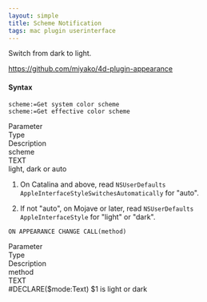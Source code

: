 ```yaml
---
layout: simple
title: Scheme Notification
tags: mac plugin userinterface
---
```


Switch from dark to light.

<!--more-->

https://github.com/miyako/4d-plugin-appearance

#### Syntax

```
scheme:=Get system color scheme
scheme:=Get effective color scheme
```

<div class="grid">
<div class="syntax-th cell cell--2">Parameter</div>
<div class="syntax-th cell cell--2">Type</div>
<div class="syntax-th cell cell--8">Description</div>
<div class="syntax-td cell cell--2">scheme</div>
<div class="syntax-td cell cell--2">TEXT</div>
<div class="syntax-td cell cell--8">light, dark or auto</div>   
</div>

1. On Catalina and above, read `NSUserDefaults` `AppleInterfaceStyleSwitchesAutomatically` for "auto".

2. If not "auto", on Mojave or later, read `NSUserDefaults` `AppleInterfaceStyle` for "light" or "dark".

```
ON APPEARANCE CHANGE CALL(method)
```

<div class="grid">
<div class="syntax-th cell cell--2">Parameter</div>
<div class="syntax-th cell cell--2">Type</div>
<div class="syntax-th cell cell--8">Description</div>
<div class="syntax-td cell cell--2">method</div>
<div class="syntax-td cell cell--2">TEXT</div>
<div class="syntax-td cell cell--8">#DECLARE($mode:Text) $1 is light or dark</div>   
</div>
